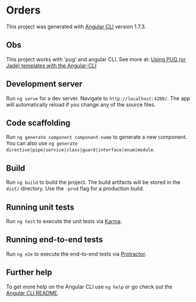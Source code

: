 # Orders

This project was generated with [Angular CLI](https://github.com/angular/angular-cli) version 1.7.3.

## Obs

This project works with 'pug' and angular CLI. See more at: [Using PUG (or Jade) templates with the Angular-CLI](https://medium.com/@MarkPieszak/using-pug-or-jade-templates-with-the-angular-cli-9e37334db5bc)

## Development server

Run `ng serve` for a dev server. Navigate to `http://localhost:4200/`. The app will automatically reload if you change any of the source files.

## Code scaffolding

Run `ng generate component component-name` to generate a new component. You can also use `ng generate directive|pipe|service|class|guard|interface|enum|module`.

## Build

Run `ng build` to build the project. The build artifacts will be stored in the `dist/` directory. Use the `-prod` flag for a production build.

## Running unit tests

Run `ng test` to execute the unit tests via [Karma](https://karma-runner.github.io).

## Running end-to-end tests

Run `ng e2e` to execute the end-to-end tests via [Protractor](http://www.protractortest.org/).

## Further help

To get more help on the Angular CLI use `ng help` or go check out the [Angular CLI README](https://github.com/angular/angular-cli/blob/master/README.md).
